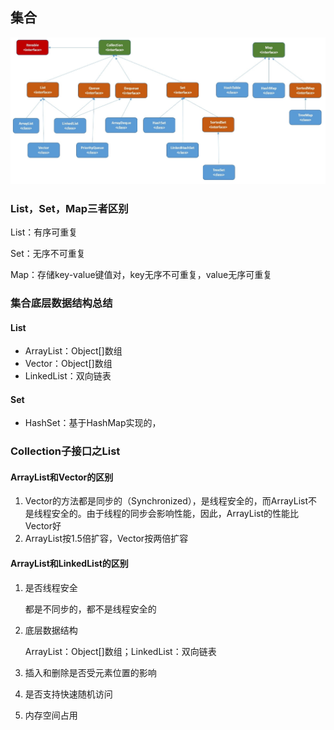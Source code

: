 ## 集合

![](https://raw.githubusercontent.com/whn961227/images/master/data/20200707220958.png)

### List，Set，Map三者区别

List：有序可重复

Set：无序不可重复

Map：存储key-value键值对，key无序不可重复，value无序可重复

### 集合底层数据结构总结

#### List

* ArrayList：Object[]数组
* Vector：Object[]数组
* LinkedList：双向链表

#### Set

* HashSet：基于HashMap实现的，

### Collection子接口之List

#### ArrayList和Vector的区别

1. Vector的方法都是同步的（Synchronized），是线程安全的，而ArrayList不是线程安全的。由于线程的同步会影响性能，因此，ArrayList的性能比Vector好
2. ArrayList按1.5倍扩容，Vector按两倍扩容

#### ArrayList和LinkedList的区别

1. 是否线程安全

   都是不同步的，都不是线程安全的

2. 底层数据结构

   ArrayList：Object[]数组；LinkedList：双向链表

3. 插入和删除是否受元素位置的影响

4. 是否支持快速随机访问

5. 内存空间占用

